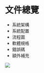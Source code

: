 # 文件總覽

- 系統架構
- 系統配置
- 流程圖
- 軟體規格
- 錯誤碼
- 額外補充

![](https://gd42946182.com/static/media/S__49258796.05d8ce03d0cbffb681de.jpg)
